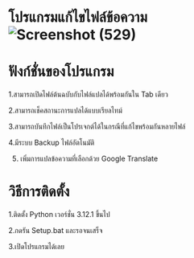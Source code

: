 # โปรแกรมแก้ไขไฟล์ข้อความ![Screenshot (529)](https://github.com/Johntaber0007/Translate-Tool/assets/120932061/ee1b3b91-5414-4c66-b261-7bf611c8fe89)
# ฟังก์ชั่นของโปรแกรม
1.สามารถเปิดไฟล์ต้นฉบับกับไฟล์แปลได้พร้อมกันใน Tab เดียว

2.สามารถเช็คสถานะการแปลได้แบบเรียลไทม์

3.สามารถบันทึกไฟล์เป็นโปรเจกต์ได้ในกรณีที่แก้ไขพร้อมกันหลายไฟล์

4.มีระบบ Backup ไฟล์อัตโนมัติ

5. เพิ่มการแปลข้อความที่เลือกด้วย Google Translate
# วิธีการติดตั้ง
1.ติดตั้ง Python เวอร์ชั่น 3.12.1 ขึ้นไป

2.กดรัน Setup.bat และรอจนเสร็จ

3.เปิดโปรแกรมได้เลย
